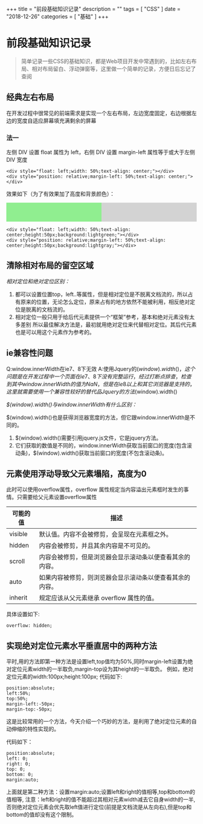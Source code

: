 +++
title = "前段基础知识记录"
description = ""
tags = [
    "CSS"
]
date = "2018-12-26"
categories = [
	"基础"
]
+++
# 前段基础知识记录
> 简单记录一些CSS的基础知识，都是Web项目开发中常遇到的，比如左右布局、相对布局留白、浮动弹窗等，这里做一个简单的记录，方便日后忘记了查阅

## 经典左右布局
在开发过程中很常见的前端需求是实现一个左右布局，左边宽度固定，右边根据左边的宽度自适应屏幕填充满剩余的屏幕
### 法一
左侧 DIV 设置 float 属性为 left，右侧 DIV 设置 margin-left 属性等于或大于左侧 DIV 宽度
```
<div style="float: left;width: 50%;text-align: center;"></div>
<div style="position: relative;margin-left: 50%;text-align: center;"></div>
```
效果如下（为了有效果加了高度和背景颜色）：

<div style="float: left;width: 50%;text-align: center;height:50px;background:lightgreen;"></div>
<div style="position: relative;margin-left: 50%;text-align: center;height:50px;background:lightgray;"></div>

```
<div style="float: left;width: 50%;text-align: center;height:50px;background:lightgreen;"></div>
<div style="position: relative;margin-left: 50%;text-align: center;height:50px;background:lightgray;"></div>
```
## 清除相对布局的留空区域
*相对定位和绝对定位区别：*
   1. 都可以设置位置top，left..等属性，但是相对定位是不脱离文档流的，所以占有原来的位置，无论怎么定位，原来占有的地方依然不能被利用，相反绝对定位是脱离的文档流的。
   2. 相对定位一般只用于给后代元素提供一个“框架”参考，基本和绝对元素没有太多差别
所以最佳解决方法是，最初就用绝对定位来代替相对定位。其后代元素也是可以用这个元素作为参考的。

## ie兼容性问题
Q:window.innerWidth在ie7、8下无效
A:使用Jquery的$(window).width()，这个问题是在开发过程中一个页面在ie7、8下没有完整运行，经过打断点排查，检查到其中 window.innerWidth的值为NaN，但是在ie8以上和其它浏览器是支持的，这里就需要使用一个兼容性较好的替代品Jquery的方法$(window).width()

*$(window).width()与window.innerWidth有什么区别：*

$(window).width()也是获得浏览器宽度的方法，但它跟window.innerWidth是不同的。
1. $(window).width()需要引用jquery.js文件，它是jquery方法。
2. 它们获取的数值是不同的，window.innerWidth获取当前窗口的宽度(包含滚动条)，$(window).width()获取当前窗口的宽度(不包含滚动条)。

## 元素使用浮动导致父元素塌陷，高度为0
此时可以使用overflow属性，overflow 属性规定当内容溢出元素框时发生的事情。只需要给父元素设置overflow属性

可能的值| 描述
---|---
visible |	默认值。内容不会被修剪，会呈现在元素框之外。
hidden |内容会被修剪，并且其余内容是不可见的。
scroll |	内容会被修剪，但是浏览器会显示滚动条以便查看其余的内容。
auto |	如果内容被修剪，则浏览器会显示滚动条以便查看其余的内容。
inherit |	规定应该从父元素继承 overflow 属性的值。

具体设置如下:
```
overflow: hidden;
```
## 实现绝对定位元素水平垂直居中的两种方法
平时,用的方法即第一种方法是设置left,top值均为50%,同时margin-left设置为绝对定位元素width的一半取负,margin-top设为其height的一半取负。
例如，绝对定位元素的width:100px;height:100px;
代码如下:
```
position:absolute;
left:50%;
top:50%;
margin-left:-50px;
margin-top:-50px;
```
这是比较常用的一个方法，今天介绍一个巧妙的方法，是利用了绝对定位元素的自动伸缩的特性实现的。

代码如下：
```
position:absolute;
left: 0;
right: 0;
top: 0;
bottom: 0;
margin:auto;
```
上面就是第二种方法：设置margin:auto;设置left和right的值相等,top和bottom的值相等,
注意：left和right的值不能超过其相对元素width减去它自身width的一半,否则绝对定位元素会优先取left值进行定位(前提是文档流是从左向右),但是top和bottom的值却没有这个限制。